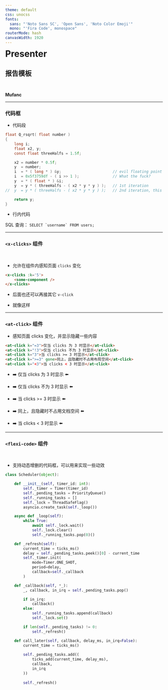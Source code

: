 ```yaml
---
theme: default
css: unocss
fonts:
  sans: "'Noto Sans SC', 'Open Sans', 'Noto Color Emoji'"
  mono: "'Fira Code', monospace"
routerMode: hash
canvasWidth: 1920
---
```


<div style="transform: translateY(-30%)">

# Presenter

## 报告模板

</div>

<div class="absolute right-3em bottom-2em"><b>Mufanc</b></div>

<!--
* 封面页
-->

---

### 代码框

<pad/>

<v-click>

* 代码段

```c {all|3-5|7-8|9-10|11-13|15|all}
float Q_rsqrt( float number ) 
{
    long i;
    float x2, y;
    const float threeHalfs = 1.5f;

    x2 = number * 0.5f;
    y  = number;
    i  = * ( long * ) &y;                       // evil floating point bit level hacking
    i  = 0x5f3759df - ( i >> 1 );               // What the fuck? 
    y  = * ( float * ) &i;
    y  = y * ( threeHalfs - ( x2 * y * y ) );   // 1st iteration
//  y  = y * ( threeHalfs - ( x2 * y * y ) );   // 2nd iteration, this can be removed

    return y;
}
```

</v-click>

<v-click>

* 行内代码

SQL 查询： ``SELECT `username` FROM users;``

</v-click>

<!--

#### 这里有一些笔记

* 支持部分 Markdown 格式

* 比如：**加粗** ~斜体~ ~~删除~~

-->

---

### `<x-clicks>` 组件

<br/>

* 允许在组件内感知页面 `clicks` 变化

```html
<x-clicks :k='5'>
    <some-component />
</x-clicks>
```

<pad/>

<x-clicks :k="5">
    <x-clicks-example type="x-clicks"/>
</x-clicks>

<pad/>

<v-clicks>

* 后面也还可以再接其它 `v-click`

* 就像这样

</v-clicks>

---

<style scoped>
    .at-click {
        display: inline;
    }
</style>

### `<at-click>` 组件

<pad/>

* 感知页面 clicks 变化，并显示隐藏一些内容

```html
<at-click k="=3">仅当 clicks 为 3 时显示</at-click>
<at-click k="!3">仅当 clicks 不为 3 时显示</at-click>
<at-click k="3">当 clicks >= 3 时显示</at-click>
<at-click k=">=3" gone>同上，且隐藏时不占用布局空间</at-click>
<at-click k="<3">当 clicks < 3 时显示</at-click>
```

<pad/>

<x-clicks :k="5">
    <at-click-example />
</x-clicks>

* <span>➡️ <at-click k="=3">仅当 clicks 为 3 时显示</at-click> ⬅️</span> 

* <span>➡️ <at-click k="!3">仅当 clicks 不为 3 时显示</at-click> ⬅️</span>

* <span>➡️ <at-click k="3">当 clicks &gt;= 3 时显示</at-click> ⬅️</span>

* <span>➡️ <at-click k=">=3" gone>同上，且隐藏时不占用文档空间</at-click> ⬅️</span>

* <span>➡️ <at-click k="<3">当 clicks &lt; 3 时显示</at-click> ⬅️</span> 

---

### `<flexi-code>` 组件

<br/>

* 支持动态增删的代码框，可以用来实现一些动效
 
<flexi-code class="absolute top-2em right-2em w-45%" ranges="none|1-2|1,6|1,4,5|1,3,5">

```python
class Scheduler(object):
```

```python
    def __init__(self, timer_id: int):
        self._timer = Timer(timer_id)
        self._pending_tasks = PriorityQueue()
        self._running_tasks = []
        self._lock = ThreadSafeFlag()
        asyncio.create_task(self._loop())
```

```python
    async def _loop(self):
        while True:  
            await self._lock.wait()
            self._lock.clear()
            self._running_tasks.pop(0)()
```

```python
    def _refresh(self):
        current_time = ticks_ms()
        delay = self._pending_tasks.peek()[0] - current_time
        self._timer.init(
            mode=Timer.ONE_SHOT, 
            period=delay, 
            callback=self._callback
        )
```

```python
    def _callback(self, *_):
        _, callback, in_irq = self._pending_tasks.pop()

        if in_irq:
            callback()
        else:
            self._running_tasks.append(callback)
            self._lock.set()

        if len(self._pending_tasks) != 0:
            self._refresh()
```

```python
    def call_later(self, callback, delay_ms, in_irq=False):
        current_time = ticks_ms()
        
        self._pending_tasks.add((
            ticks_add(current_time, delay_ms), 
            callback, 
            in_irq
        ))
        
        self._refresh()
```

</flexi-code>
